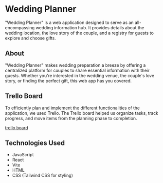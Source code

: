 # Wedding Planner
"Wedding Planner" is a web application designed to serve as an all-encompassing wedding information hub. It provides details about the wedding location, the love story of the couple, and a registry for guests to explore and choose gifts.

## About
"Wedding Planner" makes wedding preparation a breeze by offering a centralized platform for couples to share essential information with their guests. Whether you're interested in the wedding venue, the couple's love story, or finding the perfect gift, this web app has you covered.

## Trello Board
To efficiently plan and implement the different functionalities of the application, we used Trello. The Trello board helped us organize tasks, track progress, and move items from the planning phase to completion.

[trello board](https://trello.com/b/XwasQ2RI/wedding-booker)

## Technologies Used

- JavaScript
- React
- Vite
- HTML
- CSS (Tailwind CSS for styling)
